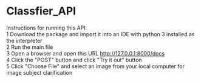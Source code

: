 # Classfier_API
Instructions for running this API:<br />
1 Download the package and import it into an IDE with python 3 installed as the interpreter<br />
2 Run the main file<br />
3 Open a browser and open this URL http://127.0.0.1:8000/docs <br />
4 Click the "POST" button and click "Try it out" button <br />
5 Click "Choose File" and select an image from your local computer for image subject clarification
